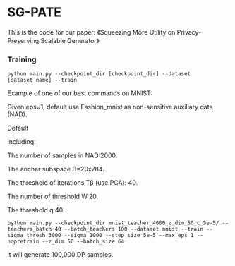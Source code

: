 # SG-PATE
This is the code for our paper:
《Squeezing More Utility on Privacy-Preserving Scalable Generator》
### Training 

```shell script
python main.py --checkpoint_dir [checkpoint_dir] --dataset [dataset_name] --train
```

Example of one of our best commands on MNIST:

Given eps=1, default use Fashion_mnist as  non-sensitive auxiliary data (NAD).

Default

including:

  The number of samples in NAD:2000.
  
  The anchar subspace B=20x784.
  
  The threshold of iterations Tβ (use PCA): 40.
  
  The number of  threshold W:20.
  
  The threshold q:40.
  
```shell script
python main.py --checkpoint_dir mnist_teacher_4000_z_dim_50_c_5e-5/ --teachers_batch 40 --batch_teachers 100 --dataset mnist --train --sigma_thresh 3000 --sigma 1000 --step_size 5e-5 --max_eps 1 --nopretrain --z_dim 50 --batch_size 64
```

it will generate 100,000 DP samples.
